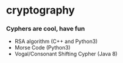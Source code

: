 # cryptography
### Cyphers are cool, have fun
* RSA algorithm (C++ and Python3)
* Morse Code (Python3)
* Vogal/Consonant Shifting Cypher (Java 8)
